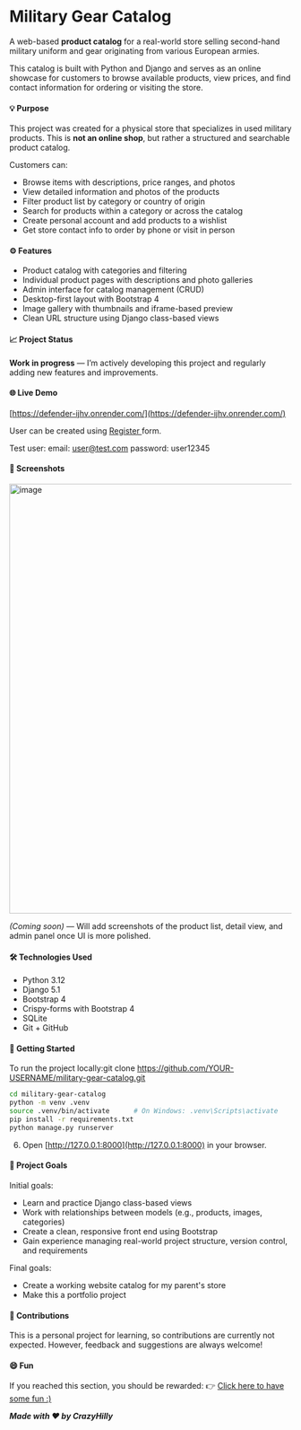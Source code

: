# Military Gear Catalog

A web-based **product catalog** for a real-world store selling second-hand military uniform and gear originating from various European armies.

This catalog is built with Python and Django and serves as an online showcase for customers to browse available products, view prices, and find contact information for ordering or visiting the store.

#### 💡 Purpose

This project was created for a physical store that specializes in used military products.
This is **not an online shop**, but rather a structured and searchable product catalog.

Customers can:

- Browse items with descriptions, price ranges, and photos
- View detailed information and photos of the products
- Filter product list by category or country of origin
- Search for products within a category or across the catalog
- Create personal account and add products to a wishlist
- Get store contact info to order by phone or visit in person

#### ⚙️ Features

- Product catalog with categories and filtering
- Individual product pages with descriptions and photo galleries
- Admin interface for catalog management (CRUD)
- Desktop-first layout with Bootstrap 4
- Image gallery with thumbnails and iframe-based preview
- Clean URL structure using Django class-based views

#### 📈 Project Status

**Work in progress** — I’m actively developing this project and regularly adding new features and improvements.

#### 🌐 Live Demo

[https://defender-ijhv.onrender.com/](https://defender-ijhv.onrender.com/)

User can be created using [Register ](https://defender-ijhv.onrender.com/accounts/registration/)form.

Test user:
email: user@test.com
password: user12345

#### 📸 Screenshots

<img width="1739" height="766" alt="image" src="https://github.com/user-attachments/assets/93cb24ed-6e84-4355-b2c0-ebf4ee7b4442" />

_(Coming soon)_ — Will add screenshots of the product list, detail view, and admin panel once UI is more polished.

#### 🛠️ Technologies Used

- Python 3.12
- Django 5.1
- Bootstrap 4
- Crispy-forms with Bootstrap 4
- SQLite
- Git + GitHub

#### 🚀 Getting Started

To run the project locally:git clone https://github.com/YOUR-USERNAME/military-gear-catalog.git

```bash
cd military-gear-catalog
python -m venv .venv
source .venv/bin/activate      # On Windows: .venv\Scripts\activate
pip install -r requirements.txt
python manage.py runserver
```

6. Open [http://127.0.0.1:8000](http://127.0.0.1:8000) in your browser.

#### 📝 Project Goals

Initial goals:

* Learn and practice Django class-based views
* Work with relationships between models (e.g., products, images, categories)
* Create a clean, responsive front end using Bootstrap
* Gain experience managing real-world project structure, version control, and requirements

Final goals:

* Create a working website catalog for my parent's store
* Make this a portfolio project

#### 🤝 Contributions

This is a personal project for learning, so contributions are currently not expected.
However, feedback and suggestions are always welcome!

#### 😄 Fun

If you reached this section, you should be rewarded: 👉 [Click here to have some fun :)](https://defender-ijhv.onrender.com/countries/EU/)

***Made with ❤️ by CrazyHilly***
